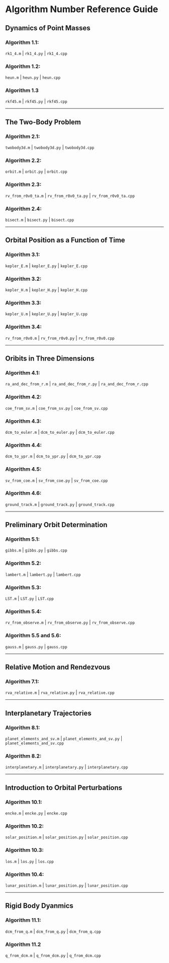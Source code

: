 # Algorithm Number Reference Guide

## Dynamics of Point Masses
### Algorithm 1.1:
`rk1_4.m` | `rk1_4.py` | `rk1_4.cpp`

### Algorithm 1.2:
`heun.m` | `heun.py` | `heun.cpp`

### Algorithm 1.3
`rkf45.m` | `rkf45.py` | `rkf45.cpp`

---
## The Two-Body Problem
### Algorithm 2.1:
`twobody3d.m` | `twobody3d.py` | `twobody3d.cpp`

### Algorithm 2.2:
`orbit.m` | `orbit.py` | `orbit.cpp`

### Algorithm 2.3:
`rv_from_r0v0_ta.m` | `rv_from_r0v0_ta.py` | `rv_from_r0v0_ta.cpp`

### Algorithm 2.4:
`bisect.m` | `bisect.py` | `bisect.cpp`

---
## Orbital Position as a Function of Time
### Algorithm 3.1:
`kepler_E.m` | `kepler_E.py` | `kepler_E.cpp`

### Algorithm 3.2:
`kepler_H.m` | `kepler_H.py` | `kepler_H.cpp`

### Algorithm 3.3:
`kepler_U.m` | `kepler_U.py` | `kepler_U.cpp`

### Algorithm 3.4:
`rv_from_r0v0.m` | `rv_from_r0v0.py` | `rv_from_r0v0.cpp`

---
## Oribits in Three Dimensions
### Algorithm 4.1:
`ra_and_dec_from_r.m` | `ra_and_dec_from_r.py` | `ra_and_dec_from_r.cpp`

### Algorithm 4.2:
`coe_from_sv.m` | `coe_from_sv.py` | `coe_from_sv.cpp`

### Algorithm 4.3:
`dcm_to_euler.m` | `dcm_to_euler.py` | `dcm_to_euler.cpp`

### Algorithm 4.4:
`dcm_to_ypr.m` | `dcm_to_ypr.py` | `dcm_to_ypr.cpp`

### Algorithm 4.5:
`sv_from_coe.m` | `sv_from_coe.py` | `sv_from_coe.cpp`

### Algorithm 4.6:
`ground_track.m` | `ground_track.py` | `ground_track.cpp`

---
## Preliminary Orbit Determination
### Algorithm 5.1:
`gibbs.m` | `gibbs.py` | `gibbs.cpp`

### Algorithm 5.2:
`lambert.m` | `lambert.py` | `lambert.cpp`

### Algorithm 5.3:
`LST.m` | `LST.py` | `LST.cpp`

### Algorithm 5.4:
`rv_from_observe.m` | `rv_from_observe.py` | `rv_from_observe.cpp`

### Algorithm 5.5 and 5.6:
`gauss.m` | `gauss.py` | `gauss.cpp`

---
## Relative Motion and Rendezvous
### Algorithm 7.1:
`rva_relative.m` | `rva_relative.py` | `rva_relative.cpp`

---
## Interplanetary Trajectories
### Algorithm 8.1:
`planet_elements_and_sv.m` | `planet_elements_and_sv.py` | `planet_elements_and_sv.cpp`

### Algorithm 8.2:
`interplanetary.m` | `interplanetary.py` | `interplanetary.cpp`

---
## Introduction to Orbital Perturbations
### Algorithm 10.1:
`encke.m` | `encke.py` | `encke.cpp`

### Algorithm 10.2:
`solar_position.m` | `solar_position.py` | `solar_position.cpp`

### Algorithm 10.3:
`los.m` | `los.py` | `los.cpp`

### Algorithm 10.4:
`lunar_position.m` | `lunar_position.py` | `lunar_position.cpp`

---
## Rigid Body Dyanmics
### Algorithm 11.1:
`dcm_from_q.m` | `dcm_from_q.py` | `dcm_from_q.cpp`

### Algorithm 11.2
`q_from_dcm.m` | `q_from_dcm.py` | `q_from_dcm.cpp`